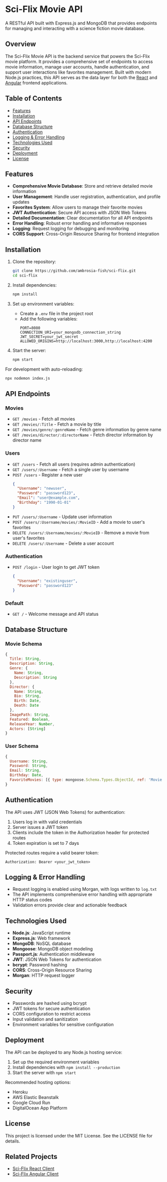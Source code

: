 # Sci-Flix Movie API

A RESTful API built with Express.js and MongoDB that provides endpoints for managing and interacting with a science fiction movie database.

## Overview

The Sci-Flix Movie API is the backend service that powers the Sci-Flix movie platform. It provides a comprehensive set of endpoints to access movie information, manage user accounts, handle authentication, and support user interactions like favorites management. Built with modern Node.js practices, this API serves as the data layer for both the [React](https://github.com/ambrosia-fish/sci-flix-client) and [Angular](https://github.com/ambrosia-fish/sciflix-angular-client) frontend applications.

## Table of Contents

- [Features](#features)
- [Installation](#installation)
- [API Endpoints](#api-endpoints)
- [Database Structure](#database-structure)
- [Authentication](#authentication)
- [Logging & Error Handling](#logging--error-handling)
- [Technologies Used](#technologies-used)
- [Security](#security)
- [Deployment](#deployment)
- [License](#license)

## Features

- **Comprehensive Movie Database**: Store and retrieve detailed movie information
- **User Management**: Handle user registration, authentication, and profile updates
- **Favorites System**: Allow users to manage their favorite movies
- **JWT Authentication**: Secure API access with JSON Web Tokens
- **Detailed Documentation**: Clear documentation for all API endpoints
- **Error Handling**: Robust error handling and informative responses
- **Logging**: Request logging for debugging and monitoring
- **CORS Support**: Cross-Origin Resource Sharing for frontend integration

## Installation

1. Clone the repository:
   ```bash
   git clone https://github.com/ambrosia-fish/sci-flix.git
   cd sci-flix
   ```

2. Install dependencies:
   ```bash
   npm install
   ```

3. Set up environment variables:
   - Create a `.env` file in the project root
   - Add the following variables:
     ```
     PORT=8080
     CONNECTION_URI=your_mongodb_connection_string
     JWT_SECRET=your_jwt_secret
     ALLOWED_ORIGINS=http://localhost:3000,http://localhost:4200
     ```

4. Start the server:
   ```bash
   npm start
   ```
   
For development with auto-reloading:
   ```bash
   npx nodemon index.js
   ```

## API Endpoints

### Movies

- `GET /movies` - Fetch all movies
- `GET /movies/:Title` - Fetch a movie by title
- `GET /movies/genre/:genreName` - Fetch genre information by genre name
- `GET /movies/director/:directorName` - Fetch director information by director name

### Users

- `GET /users` - Fetch all users (requires admin authentication)
- `GET /users/:Username` - Fetch a single user by username
- `POST /users` - Register a new user
  ```json
  {
    "Username": "newuser",
    "Password": "password123",
    "Email": "user@example.com",
    "Birthday": "1990-01-01"
  }
  ```
- `PUT /users/:Username` - Update user information
- `POST /users/:Username/movies/:MovieID` - Add a movie to user's favorites
- `DELETE /users/:Username/movies/:MovieID` - Remove a movie from user's favorites
- `DELETE /users/:Username` - Delete a user account

### Authentication

- `POST /login` - User login to get JWT token
  ```json
  {
    "Username": "existinguser",
    "Password": "password123"
  }
  ```

### Default

- `GET /` - Welcome message and API status

## Database Structure

### Movie Schema

```javascript
{
  Title: String,
  Description: String,
  Genre: {
    Name: String,
    Description: String
  },
  Director: {
    Name: String,
    Bio: String,
    Birth: Date,
    Death: Date
  },
  ImagePath: String,
  Featured: Boolean,
  ReleaseYear: Number,
  Actors: [String]
}
```

### User Schema

```javascript
{
  Username: String,
  Password: String,
  Email: String,
  Birthday: Date,
  FavoriteMovies: [{ type: mongoose.Schema.Types.ObjectId, ref: 'Movie' }]
}
```

## Authentication

The API uses JWT (JSON Web Tokens) for authentication:

1. Users log in with valid credentials
2. Server issues a JWT token
3. Clients include the token in the Authorization header for protected routes
4. Token expiration is set to 7 days

Protected routes require a valid bearer token:
```
Authorization: Bearer <your_jwt_token>
```

## Logging & Error Handling

- Request logging is enabled using Morgan, with logs written to `log.txt`
- The API implements comprehensive error handling with appropriate HTTP status codes
- Validation errors provide clear and actionable feedback

## Technologies Used

- **Node.js**: JavaScript runtime
- **Express.js**: Web framework
- **MongoDB**: NoSQL database
- **Mongoose**: MongoDB object modeling
- **Passport.js**: Authentication middleware
- **JWT**: JSON Web Tokens for authentication
- **bcrypt**: Password hashing
- **CORS**: Cross-Origin Resource Sharing
- **Morgan**: HTTP request logger

## Security

- Passwords are hashed using bcrypt
- JWT tokens for secure authentication
- CORS configuration to restrict access
- Input validation and sanitization
- Environment variables for sensitive configuration

## Deployment

The API can be deployed to any Node.js hosting service:

1. Set up the required environment variables
2. Install dependencies with `npm install --production`
3. Start the server with `npm start`

Recommended hosting options:
- Heroku
- AWS Elastic Beanstalk
- Google Cloud Run
- DigitalOcean App Platform

## License

This project is licensed under the MIT License. See the LICENSE file for details.

## Related Projects

- [Sci-Flix React Client](https://github.com/ambrosia-fish/sci-flix-client)
- [Sci-Flix Angular Client](https://github.com/ambrosia-fish/sciflix-angular-client)
